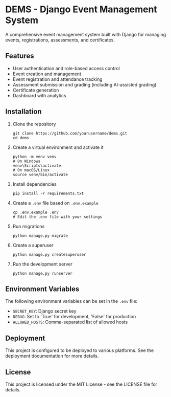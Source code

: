 # DEMS - Django Event Management System

A comprehensive event management system built with Django for managing events, registrations, assessments, and certificates.

## Features

- User authentication and role-based access control
- Event creation and management
- Event registration and attendance tracking
- Assessment submission and grading (including AI-assisted grading)
- Certificate generation
- Dashboard with analytics

## Installation

1. Clone the repository
   ```
   git clone https://github.com/yourusername/dems.git
   cd dems
   ```

2. Create a virtual environment and activate it
   ```
   python -m venv venv
   # On Windows
   venv\Scripts\activate
   # On macOS/Linux
   source venv/bin/activate
   ```

3. Install dependencies
   ```
   pip install -r requirements.txt
   ```

4. Create a `.env` file based on `.env.example`
   ```
   cp .env.example .env
   # Edit the .env file with your settings
   ```

5. Run migrations
   ```
   python manage.py migrate
   ```

6. Create a superuser
   ```
   python manage.py createsuperuser
   ```

7. Run the development server
   ```
   python manage.py runserver
   ```

## Environment Variables

The following environment variables can be set in the `.env` file:

- `SECRET_KEY`: Django secret key
- `DEBUG`: Set to 'True' for development, 'False' for production
- `ALLOWED_HOSTS`: Comma-separated list of allowed hosts

## Deployment

This project is configured to be deployed to various platforms. See the deployment documentation for more details.

## License

This project is licensed under the MIT License - see the LICENSE file for details.
